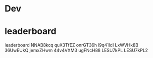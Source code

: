 # Dev
# leaderboard
leaderboard
NNAB8kcq
quX3TfEZ
onrGT36h
l9q41IdI
LxWVHk8B
36UwEUkQ
jemxZHwm
44v4VXM3
ugFNcH88
LESU7kPL
LESU7kPL2
